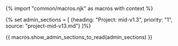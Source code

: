 {% import "common/macros.njk" as macros with context %}

{% set admin_sections = [
  {heading: "Project: mid-v1.3", priority: "1", source: "project-mid-v13.md"}
]%}

{{ macros.show_admin_sections_to_read(admin_sections) }}
